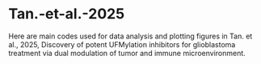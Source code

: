 # Tan.-et-al.-2025

Here are main codes used for data analysis and plotting figures in Tan. et al., 2025, Discovery of potent UFMylation inhibitors for glioblastoma treatment via dual modulation of tumor and immune microenvironment. 

